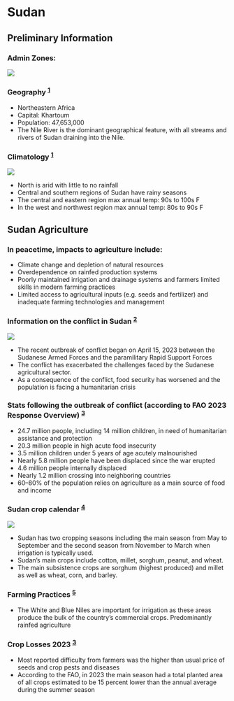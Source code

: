 # Sudan

## Preliminary Information

<!-- References -->
[1]: https://www.britannica.com/place/Sudan
[2]: https://www.nature.com/articles/s41562-024-01883-y
[3]: https://openknowledge.fao.org/server/api/core/bitstreams/8a52a8c7-cef5-4578-95cf-a4f2616bb0c8/content
[4]: https://ipad.fas.usda.gov/countrysummary/default.aspx?id=SU
[5]: https://openknowledge.fao.org/server/api/core/bitstreams/ac5e9277-20a8-40fc-b7d5-5f921a7d661d/content

### Admin Zones:
<img src="https://www.worldatlas.com/upload/bb/90/16/states-of-sudan-map.png" />

### Geography <sup>[1]</sup>
- Northeastern Africa
- Capital: Khartoum
- Population: 47,653,000
- The Nile River is the dominant geographical feature, with all streams and rivers of Sudan draining into the Nile.

### Climatology <sup>[1]</sup>
<img src="https://api.intechopen.com/media/chapter/a043Y00000yuj6sQAA/a09Tc0000002e7pIAA/media/F1.png" />

- North is arid with little to no rainfall
- Central and southern regions of Sudan have rainy seasons
- The central and eastern region max annual temp: 90s to 100s F
- In the west and northwest region max annual temp: 80s to 90s F


## Sudan Agriculture

### In peacetime, impacts to agriculture include:
- Climate change and depletion of natural resources
- Overdependence on rainfed production systems
- Poorly maintained irrigation and drainage systems and farmers limited skills in modern farming practices
- Limited access to agricultural inputs (e.g. seeds and fertilizer) and inadequate farming technologies and management

### Information on the conflict in Sudan <sup>[2]</sup>
<img src="https://media.springernature.com/lw685/springer-static/image/art%3A10.1038%2Fs41562-024-01883-y/MediaObjects/41562_2024_1883_Fig1_HTML.png?as=webp" />

- The recent outbreak of conflict began on April 15, 2023 between the Sudanese Armed Forces and the paramilitary Rapid Support Forces
- The conflict has exacerbated the challenges faced by the Sudanese agricultural sector.
- As a consequence of the conflict, food security has worsened and the population is facing a humanitarian crisis

### Stats following the outbreak of conflict (according to FAO 2023 Response Overview) <sup>[3]</sup>
- 24.7 million people, including 14 million children, in need of humanitarian assistance and protection
- 20.3 million people in high acute food insecurity
- 3.5 million children under 5 years of age acutely malnourished
- Nearly 5.8 million people have been displaced since the war erupted
- 4.6 million people internally displaced
- Nearly 1.2 million crossing into neighboring countries
- 60–80% of the population relies on agriculture as a main source of food and income

### Sudan crop calendar <sup>[4]</sup>
<img src="https://ipad.fas.usda.gov/countrysummary/images/SU/cropcalendar/eafrica_su_calendar.png" />

- Sudan has two cropping seasons including the main season from May to September and the second season from November to March when irrigation is typically used.
- Sudan’s main crops include cotton, millet, sorghum, peanut, and wheat.
- The main subsistence crops are sorghum (highest produced) and millet as well as wheat, corn, and barley.

### Farming Practices <sup>[5]</sup>
- The White and Blue Niles are important for irrigation as these areas produce the bulk of the country’s commercial crops.
Predominantly rainfed agriculture

### Crop Losses 2023 <sup>[3]</sup>
- Most reported difficulty from farmers was the higher than usual price of seeds and crop pests and diseases
- According to the FAO, in 2023 the main season had a total planted area of all crops estimated to be 15 percent lower than the annual average during the summer season
